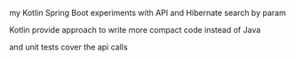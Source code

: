 my Kotlin Spring Boot experiments with API and Hibernate search by param

Kotlin provide approach to write more compact code instead of Java

and unit tests cover the api calls


